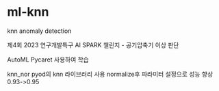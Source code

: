 # ml-knn
knn anomaly detection

제4회 2023 연구개발특구 AI SPARK 챌린지 - 공기압축기 이상 판단

AutoML Pycaret 사용하여  학습

knn_nor pyod의 knn 라이브러리 사용 normalize후 파라미터 설정으로 성능 향상0.93->0.95
